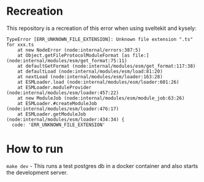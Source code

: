 # Recreation
This repository is a recreation of this error when using sveltekit and kysely:
```
TypeError [ERR_UNKNOWN_FILE_EXTENSION]: Unknown file extension ".ts" for xxx.ts
    at new NodeError (node:internal/errors:387:5)
    at Object.getFileProtocolModuleFormat [as file:] (node:internal/modules/esm/get_format:75:11)
    at defaultGetFormat (node:internal/modules/esm/get_format:117:38)
    at defaultLoad (node:internal/modules/esm/load:81:20)
    at nextLoad (node:internal/modules/esm/loader:163:28)
    at ESMLoader.load (node:internal/modules/esm/loader:601:26)
    at ESMLoader.moduleProvider (node:internal/modules/esm/loader:457:22)
    at new ModuleJob (node:internal/modules/esm/module_job:63:26)
    at ESMLoader.#createModuleJob (node:internal/modules/esm/loader:476:17)
    at ESMLoader.getModuleJob (node:internal/modules/esm/loader:434:34) {
  code: 'ERR_UNKNOWN_FILE_EXTENSION'
```

# How to run
`make dev` - This runs a test postgres db in a docker container and also starts the development server.